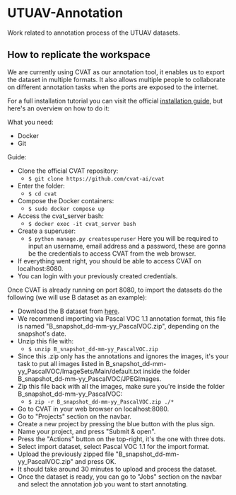 # UTUAV-Annotation

Work related to annotation process of the UTUAV datasets.

## How to replicate the workspace

We are currently using CVAT as our annotation tool, it enables us to export the dataset in multiple formats. It also allows multiple people to collaborate on different annotation tasks when the ports are exposed to the internet.

For a full installation tutorial you can visit the official [installation guide](https://docs.cvat.ai/docs/administration/basics/installation/), but here's an overview on how to do it:

What you need:

- Docker
- Git

Guide:

- Clone the official CVAT repository:
  - `$ git clone https://github.com/cvat-ai/cvat`
- Enter the folder:
  - `$ cd cvat`
- Compose the Docker containers:
  - `$ sudo docker compose up`
- Access the cvat_server bash:
  - `$ docker exec -it cvat_server bash`
- Create a superuser:
  - `$ python manage.py createsuperuser`
    Here you will be required to input an username, email address and a password, these are gonna be the credentials to access CVAT from the web browser.
- If everything went right, you should be able to access CVAT on localhost:8080.
- You can login with your previously created credentials.

Once CVAT is already running on port 8080, to import the datasets do the following (we will use B dataset as an example):

- Download the B dataset from [here](https://drive.google.com/drive/folders/1mbIaqAaERiQfhhYHoR5-KsVYhSrRojXI?usp=sharing).
- We recommend importing via Pascal VOC 1.1 annotation format, this file is named "B_snapshot_dd-mm-yy_PascalVOC.zip", depending on the snapshot's date.
- Unzip this file with:
  - `$ unzip B_snapshot_dd-mm-yy_PascalVOC.zip`
- Since this .zip only has the annotations and ignores the images, it's your task to put all images listed in B_snapshot_dd-mm-yy_PascalVOC/ImageSets/Main/default.txt inside the folder B_snapshot_dd-mm-yy_PascalVOC/JPEGImages.
- Zip this file back with all the images, make sure you're inside the folder B_snapshot_dd-mm-yy_PascalVOC:
  - `$ zip -r B_snapshot_dd-mm-yy_PascalVOC.zip ./*`
- Go to CVAT in your web browser on localhost:8080.
- Go to "Projects" section on the navbar.
- Create a new project by pressing the blue button with the plus sign.
- Name your project, and press "Submit & open".
- Press the "Actions" button on the top-right, it's the one with three dots.
- Select import dataset, select Pascal VOC 1.1 for the import format.
- Upload the previously zipped file "B_snapshot_dd-mm-yy_PascalVOC.zip" and press OK.
- It should take around 30 minutes to upload and process the dataset.
- Once the dataset is ready, you can go to "Jobs" section on the navbar and select the annotation job you want to start annotating.
